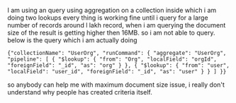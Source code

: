 I am using an query using aggregation on a collection inside which i am doing two lookups every thing is working fine until i query for a large number of records around l lakh record, when i am querying the document size  of the result is getting higher then 16MB. so i am not able to query. below is the query which i am actually doing


`{"collectionName": "UserOrg",
  "runCommand": {
    "aggregate": "UserOrg",
    "pipeline": [
      {
        "$lookup": {
          "from": "Org",
          "localField": "orgId",
          "foreignField": "_id",
          "as": "org"
        }
      },
      {
        "$lookup": {
          "from": "user",
          "localField": "user_id",
          "foreignField": "_id",
          "as": "user"
        }
      }
    ]
  }}`


so anybody can help me with maximum document size issue, i really don't understand why people has created criteria itself.